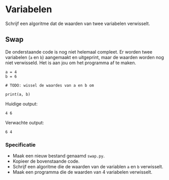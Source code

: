 # Variabelen
Schrijf een algoritme dat de waarden van twee variabelen verwisselt.

## Swap
De onderstaande code is nog niet helemaal compleet. Er worden twee variabelen (`a` en `b`) aangemaakt en uitgeprint, maar de waarden worden nog niet verwisseld. Het is aan jou om het programma af te maken.

	a = 4
	b = 6

	# TODO: wissel de waardes van a en b om

	print(a, b)

Huidige output:

	4 6

Verwachte output:

	6 4

### Specificatie

* Maak een nieuw bestand genaamd `swap.py`.
* Kopieer de bovenstaande code.
* Schrijf een algoritme die de waarden van de variablen `a` en `b` verwisselt.
* Maak een programma die de waarden van 4 variabelen verwisselt.

